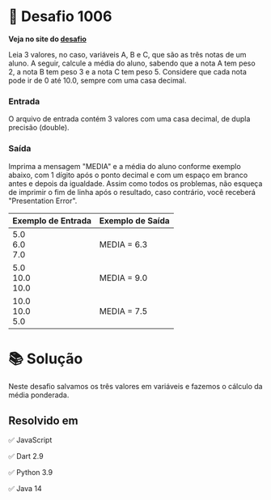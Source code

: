 # 📖 Desafio 1006

**Veja no site do [desafio](https://www.beecrowd.com.br/judge/pt/problems/view/1006)**

Leia 3 valores, no caso, variáveis A, B e C, que são as três notas de um aluno. A seguir, calcule a média do aluno, sabendo que a nota A tem peso 2, a nota B tem peso 3 e a nota C tem peso 5. Considere que cada nota pode ir de 0 até 10.0, sempre com uma casa decimal.

### Entrada

O arquivo de entrada contém 3 valores com uma casa decimal, de dupla precisão (double).

### Saída

Imprima a mensagem "MEDIA" e a média do aluno conforme exemplo abaixo, com 1 dígito após o ponto decimal e com um espaço em branco antes e depois da igualdade. Assim como todos os problemas, não esqueça de imprimir o fim de linha após o resultado, caso contrário, você receberá "Presentation Error".

| Exemplo de Entrada  | Exemplo de Saída |
| ------------------- | ---------------- |
| 5.0<br>6.0<br>7.0   | MEDIA = 6.3      |
| 5.0<br>10.0<br>10.0 | MEDIA = 9.0      |
| 10.0<br>10.0<br>5.0 | MEDIA = 7.5      |

# 📚 Solução

Neste desafio salvamos os três valores em variáveis e fazemos o cálculo da média ponderada.

## Resolvido em

✅ JavaScript

✅ Dart 2.9

✅ Python 3.9

✅ Java 14

